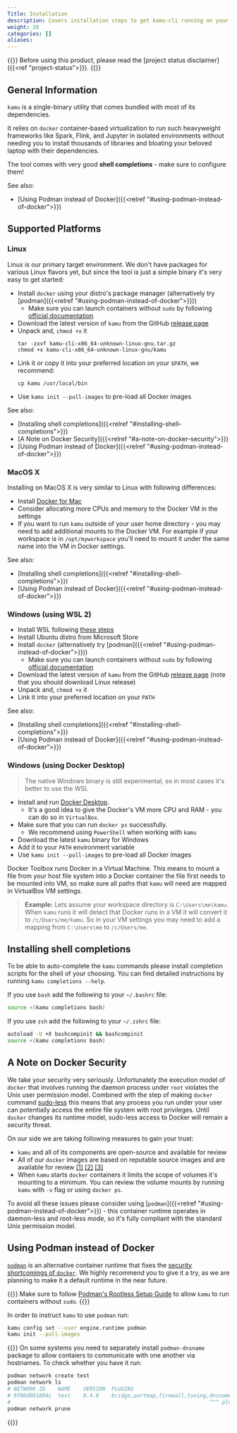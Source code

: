 ```yaml
---
Title: Installation
description: Covers installation steps to get kamu-cli running on your computer
weight: 20
categories: []
aliases:
---
```


{{<info>}}
Before using this product, please read the [project status disclaimer]({{<ref "project-status">}}).
{{</info>}}

## General Information
`kamu` is a single-binary utility that comes bundled with most of its dependencies.

It relies on `docker` container-based virtualization to run such heavyweight frameworks like Spark, Flink, and Jupyter in isolated environments without needing you to install thousands of libraries and bloating your beloved laptop with their dependencies.

The tool comes with very good **shell completions** - make sure to configure them!

See also:
- [Using Podman instead of Docker]({{<relref "#using-podman-instead-of-docker">}})


## Supported Platforms

### Linux
Linux is our primary target environment. We don't have packages for various Linux flavors yet, but since the tool is just a simple binary it's very easy to get started:
- Install `docker` using your distro's package manager (alternatively try [podman]({{<relref "#using-podman-instead-of-docker">}}))
  - Make sure you can launch containers without `sudo` by following [official documentation](https://docs.docker.com/engine/install/linux-postinstall/)
- Download the latest version of `kamu` from the GitHub [release page](https://github.com/kamu-data/kamu-cli/releases/latest)
- Unpack and, `chmod +x` it
  ```
  tar -zxvf kamu-cli-x86_64-unknown-linux-gnu.tar.gz
  chmod +x kamu-cli-x86_64-unknown-linux-gnu/kamu
  ```
- Link it or copy it into your preferred location on your `$PATH`, we recommend:
  ```
  cp kamu /usr/local/bin
  ```
- Use `kamu init --pull-images` to pre-load all Docker images

See also:
<!-- no toc -->
- [Installing shell completions]({{<relref "#installing-shell-completions">}})
- [A Note on Docker Security]({{<relref "#a-note-on-docker-security">}})
- [Using Podman instead of Docker]({{<relref "#using-podman-instead-of-docker">}})

### MacOS X
Installing on MacOS X is very similar to Linux with following differences:
- Install [Docker for Mac](https://docs.docker.com/docker-for-mac/install/)
- Consider allocating more CPUs and memory to the Docker VM in the settings
- If you want to run `kamu` outside of your user home directory - you may need to add additional mounts to the Docker VM. For example if your workspace is in `/opt/myworkspace` you'll need to mount it under the same name into the VM in Docker settings.

See also:
<!-- no toc -->
- [Installing shell completions]({{<relref "#installing-shell-completions">}})
- [Using Podman instead of Docker]({{<relref "#using-podman-instead-of-docker">}})

### Windows (using WSL 2)
- Install WSL following [these steps](https://docs.microsoft.com/en-us/windows/wsl/install-win10)
- Install Ubuntu distro from Microsoft Store
- Install `docker` (alternatively try [podman]({{<relref "#using-podman-instead-of-docker">}}))
  - Make sure you can launch containers without `sudo` by following [official documentation](https://docs.docker.com/engine/install/linux-postinstall/)
- Download the latest version of `kamu` from the GitHub [release page](https://github.com/kamu-data/kamu-cli/releases/latest) (note that you should download Linux release)
- Unpack and, `chmod +x` it
- Link it into your preferred location on your `PATH`

See also:
<!-- no toc -->
- [Installing shell completions]({{<relref "#installing-shell-completions">}})
- [Using Podman instead of Docker]({{<relref "#using-podman-instead-of-docker">}})

### Windows (using Docker Desktop)
> The native Windows binary is still experimental, so in most cases it's better to use the WSL

* Install and run [Docker Desktop](https://docs.docker.com/docker-for-windows/install/).
  * It's a good idea to give the Docker's VM more CPU and RAM - you can do so in `VirtualBox`.
* Make sure that you can run `docker ps` successfully.
  * We recommend using `PowerShell` when working with `kamu`
* Download the latest `kamu` binary for Windows
* Add it to your `PATH` environment variable
* Use `kamu init --pull-images` to pre-load all Docker images

Docker Toolbox runs Docker in a Virtual Machine. This means to mount a file from your host file system into a Docker container the file first needs to be mounted into VM, so make sure all paths that `kamu` will need are mapped in VirtualBox VM settings.

> **Example:** Lets assume your workspace directory is `C:\Users\me\kamu`. When `kamu` runs it will detect that Docker runs in a VM it will convert it to `/c/Users/me/kamu`. So in your VM settings you may need to add a mapping from `C:\Users\me` to `/c/Users/me`.

## Installing shell completions
To be able to auto-complete the `kamu` commands please install completion scripts for the shell of your choosing. You can find detailed instructions by running `kamu completions --help`.

If you use `bash` add the following to your `~/.bashrc` file:

```bash
source <(kamu completions bash)
```

If you use `zsh` add the following to your `~/.zshrc` file:

```bash
autoload -U +X bashcompinit && bashcompinit
source <(kamu completions bash)
```


## A Note on Docker Security
We take your security very seriously. Unfortunately the execution model of `docker` that involves running the daemon process under `root` violates the Unix user permission model. Combined with the step of making `docker` command [sudo-less](https://docs.docker.com/engine/install/linux-postinstall/) this means that any process you run under your user can potentially access the entire file system with root privileges. Until `docker` changes its runtime model, sudo-less access to Docker will remain a security threat.

On our side we are taking following measures to gain your trust:
* `kamu` and all of its components are open-source and available for review
* All of our `docker` images are based on reputable source images and are available for review [[1]](https://github.com/kamu-data/kamu-cli) [[2]](https://github.com/kamu-data/kamu-engine-spark) [[3]](https://github.com/kamu-data/kamu-engine-flink)
* When `kamu` starts `docker` containers it limits the scope of volumes it's mounting to a minimum. You can review the volume mounts by running `kamu` with `-v` flag or using `docker ps`.

To avoid all these issues please consider using [`podman`]({{<relref "#using-podman-instead-of-docker">}}) - this container runtime operates in daemon-less and root-less mode, so it's fully compliant with the standard Unix permission model.


## Using Podman instead of Docker 
[`podman`](https://podman.io/) is an alternative container runtime that fixes the [security shortcomings of `docker`](#a-note-on-docker-security). We highly recommend you to give it a try, as we are planning to make it a default runtime in the near future.

{{<warning>}}
Make sure to follow [Podman's Rootless Setup Guide](https://github.com/containers/podman/blob/main/docs/tutorials/rootless_tutorial.md) to allow `kamu` to run containers without `sudo`.
{{</warning>}}

In order to instruct `kamu` to use `podman` run:

```bash
kamu config set --user engine.runtime podman
kamu init --pull-images
```

{{<info>}}
On some systems you need to separately install `podman-dnsname` package to allow contaiers to communicate with one another via hostnames. To check whether you have it run:

```bash
podman network create test
podman network ls
# NETWORK ID    NAME    VERSION  PLUGINS
# 9f86d081884c  test    0.4.0    bridge,portmap,firewall,tuning,dnsname
#                                                               ^^^ plugin installed
podman network prune
```
{{</info>}} 
